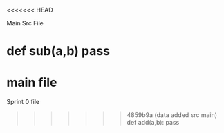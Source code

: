 <<<<<<< HEAD

Main Src File

def sub(a,b)
    pass
=======
main file
=======
Sprint 0 file
>>>>>>> 4859b9a (data added src main)
def add(a,b):
  pass

